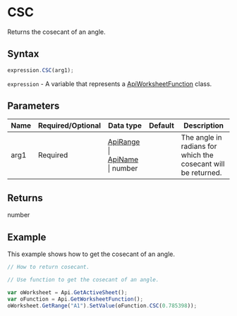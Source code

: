 # CSC

Returns the cosecant of an angle.

## Syntax

```javascript
expression.CSC(arg1);
```

`expression` - A variable that represents a [ApiWorksheetFunction](../ApiWorksheetFunction.md) class.

## Parameters

| **Name** | **Required/Optional** | **Data type** | **Default** | **Description** |
| ------------- | ------------- | ------------- | ------------- | ------------- |
| arg1 | Required | [ApiRange](../../ApiRange/ApiRange.md) \| [ApiName](../../ApiName/ApiName.md) \| number |  | The angle in radians for which the cosecant will be returned. |

## Returns

number

## Example

This example shows how to get the cosecant of an angle.

```javascript editor-xlsx
// How to return cosecant.

// Use function to get the cosecant of an angle.

var oWorksheet = Api.GetActiveSheet();
var oFunction = Api.GetWorksheetFunction();
oWorksheet.GetRange("A1").SetValue(oFunction.CSC(0.785398));
```

